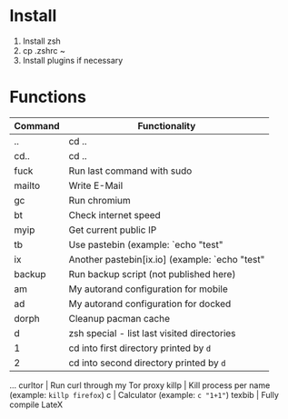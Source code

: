 # Install

1. Install zsh
2. cp .zshrc ~
3. Install plugins if necessary

# Functions

Command | Functionality
------------ | -------------
.. | cd ..
cd.. | cd ..
fuck | Run last command with sudo
mailto | Write E-Mail
gc | Run chromium
bt | Check internet speed
myip | Get current public IP
tb | Use pastebin (example: `echo "test" | tb)
ix | Another pastebin[ix.io] (example: `echo "test" | ix)
backup | Run backup script (not published here)
am | My autorand configuration for mobile
ad | My autorand configuration for docked
dorph | Cleanup pacman cache
d | zsh special - list last visited directories
1 | cd into first directory printed by `d`
2 | cd into second directory printed by `d`
...
curltor | Run curl through my Tor proxy
killp | Kill process per name (example: `killp firefox`)
c | Calculator (example: `c "1+1"`)
texbib | Fully compile LateX
